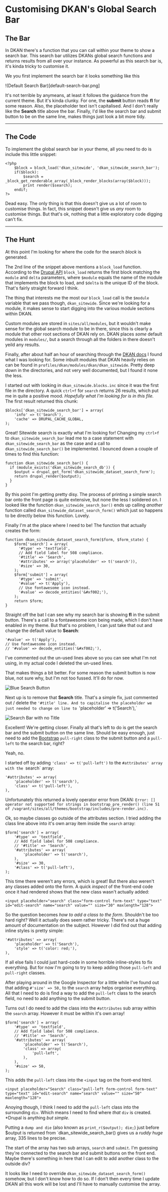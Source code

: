 # Customising DKAN's Global Search Bar

## The Bar

In DKAN there's a function that you can call within your theme to show a search bar. This search bar utilizes DKANs global search functions and returns results from all over your instance. As powerful as this search bar is, it's kinda tricky to customise it.

We you first implement the search bar it looks something like this

!(Default Search Bar)[default-search-bar.png]

It's not terrible by anymeans, at least it follows the guidance from the current theme. But it's kinda clunky. For one, the **submit** button reads **fl** for some reason. Also, the placeholder text isn't capitalised. And I don't really like the **Search** title above the bar. Finally, I'd like the search bar and submit button to be on the same line, makes things just look a bit more tidy.

---

## The Code

To implement the global search bar in your theme, all you need to do is include this little snippet:

	<?php
		$block = block_load('dkan_sitewide', 'dkan_sitewide_search_bar');
        if($block):
	        $search = _block_get_renderable_array(_block_render_blocks(array($block)));
	        print render($search);
        endif;
	?>

Dead easy. The only thing is that this doesn't give us a lot of room to customise things. In fact, this snippet doesn't give us *any* room to customise things. But that's ok, nothing that a little exploratory code digging can't fix.

---

## The Hunt

At this point I'm looking for where the code for the search *block* is generated.

The 2nd line of the snippet above mentions a `block_load` function. According to the [Drupal API](https://api.drupal.org/api/drupal/modules!block!block.module/function/block_load/7.x) `block_load` returns the first block matching the `module` and `delta` parameters, where `$module` equals the name of the module that implements the block to load, and `$delta` is the unique ID of the block. That's fairly straight forward I think.

The thing that interests me the most our `block_load` call is the `$module` variable that we pass though, `dkan_sitewide`. Since we're looking for a module, it makes sense to start digging into the various module sections within DKAN.

Custom modules are stored in `sites/all/modules`, but it wouldn't make sense for the global search module to be in there, since this is clearly a module that other root sections of DKAN rely on. DKAN places *some* default modules in `modules/`, but a search through all the folders in there doesn't yeild any results. 

Finally, after about half an hour of searching through the [DKAN docs](http://dkan.readthedocs.io/en/stable/) I found what I was looking for. Some inbuilt modules that DKAN heavily relies on can be found in `profiles/dkan/modules/dkan/dkan_sitewide`. Pretty deep down in the directories, and not very well documented, but I found it none the less.

I started out with looking in `dkan_sitewide.blocks.inc` since it was the first file in the directory. A quick `ctrl+f` for `search` returns 26 results, which put me in quite a positive mood. *Hopefully what I'm looking for is in this file.* The first result returned this chunk:

    $blocks['dkan_sitewide_search_bar'] = array(
        'info' => t('Search'),
        'cache' => DRUPAL_CACHE_GLOBAL,
    );

Great! Sitewide search is exactly what I'm looking for! Changing my `ctrl+f` to `dkan_sitewide_search_bar` lead me to a case statement with `dkan_sitewide_search_bar` as the case and a call to `dkan_sitewide_search_bar()` be implemented. I bounced down a couple of times to find this function:

	function dkan_sitewide_search_bar() {
	  if (module_exists('dkan_sitewide_search_db')) {
		$output = drupal_get_form('dkan_sitewide_dataset_search_form');
		return drupal_render($output);
	  }
	}

By this point I'm getting pretty disy. The process of printing a simple search bar onto the front page is quite extensive, but none the less I solidered on. I looked like the function `dkan_sitewide_search_bar()` ends up calling *another* function called `dkan_sitewide_dataset_search_form()` which just so happens to be directly below this function. Lovely.

Finally I'm at the place where I need to be! The function that actually creates the form:

	function dkan_sitewide_dataset_search_form($form, $form_state) {
	    $form['search'] = array(
		  '#type' => 'textfield',
		  // Add field label for 508 compliance.
		  '#title' => 'Search',
		  '#attributes' => array('placeholder' => t('search')),
		  '#size' => 30,
	    );
	    $form['submit'] = array(
		  '#type' => 'submit',
		  '#value' => t('Apply'),
		  // Use fontawesome icon instead.
		  '#value' => decode_entities('&#xf002;'),
	    );
	    return $form;
	}

Straight off the bat I can see why my search bar is showing **fl** in the submit button. There's a call to a fontawesome icon being made, which I don't have enabled in my theme. But that's no problem, I can just take that out and change the default value to **Search**:

	'#value' => t('Apply'),
	// Use fontawesome icon instead.
    // '#value' => decode_entities('&#xf002;'),

I've commented out the un-used lines above so you can see what I'm not using, in my actual code I deleted the un-used lines.

That makes things a bit better. For some reason the submit button is now blue, not sure why, but I'm not too fussed. It'll do for now.

![Blue Search Button](blue-search-button.png)

Next up is to remove that **Search** title. That's a simple fix, just commented out / delete the `'#title' line. And to capitalise the placeholder we just needed to change on line to `'placeholder' => t('Search'),`

![Search Bar with no Title](no-title.png)

Excellent! We're getting closer. Finally all that's left to do is get the search bar and the submit button on the same line. Should be easy enough, just need to add the [Bootstrap](http://getbootstrap.com/css/#helper-classes-floats) `pull-right` class to the submit button and a `pull-left` to the search bar, right?

Yeah, no.

I started off by adding `'class' => t('pull-left')` to the `#attributes' array with the `search` array:

	'#attributes' => array(
        'placeholder' => t('search'),
        'class' => t('pull-left'),
    ),

Unfortunately this returned a lovely operator error from DKAN: `Error: [] operator not supported for strings in bootstrap_pre_render() (line 51 of /vagrant/sites/all/themes/bootstrap/includes/pre-render.inc).`

Ok, so maybe classes go outside of the attributes section. I tried adding the class line above into it's own array item inside the `search` array:

    $form['search'] = array(
        '#type' => 'textfield',
        // Add field label for 508 compliance.
        // '#title' => 'Search',
        '#attributes' => array(
            'placeholder' => t('search'),
        ),
        '#size' => 30,
        '#class' => t('pull-left'),
    );

This time there weren't any errors, which is great! But there also weren't any classes added onto the form. A quick *inspect* of the front-end code once it had rendered shows that the new class wasn't actually added:

	<input placeholder="search" class="form-control form-text" type="text" id="edit-search" name="search" value="" size="30" maxlength="128">

So the question becomes *how to add a class to the form*. Shouldn't be too hard right? Well it actually does seem rather tricky. There's not a huge amount of documentation on the subject. However I did find out that adding inline styles is pretty simple:

	'#attributes' => array(
        'placeholder' => t('Search'),
        'style' => t('color: red;'),
    ),

If all else fails I could just hard-code in some horrible inline-styles to fix everything. But for now I'm going to try to keep adding those `pull-left` and `pull-right` classes.

After playing around in the Google Inspector for a little while I've found out that adding `#'size' => 50,` to the `search` array helps organise everything. All that I need to do is find a way to add the `pull-left` class to the search field, no need to add anything to the submit button.

Turns out I do need to add the class into the `#attributes` sub array within the `search` array. However it must be within it's own array!

	$form['search'] = array(
		'#type' => 'textfield',
		// Add field label for 508 compliance.
		// '#title' => 'Search',
		'#attributes' => array(
		    'placeholder' => t('Search'),
		    'class' => array(
		        'pull-left',
		    ),
		),
		'#size' => 50,
	);

This adds the `pull-left` class into the `<input` tag on the front-end html.

	<input placeholder="Search" class="pull-left form-control form-text" type="text" id="edit-search" name="search" value="" size="50" maxlength="128">

Anoying though, I think I need to add the `pull-left` class into the surrounding `div`. Which means I need to find where *that* `div` is created. *Drupal is anything **but* simple*.

Putting a `dump and die` (also known as `print_r($output); die;`) just before $output is returned from `dkan_sitewide_search_bar() gives us a *ruddy huge* array, 335 lines to be precise.

The start of the array has two sub arrays, `search` and `submit`. I'm guessing they're connected to the search bar and submit buttons on the front end. Maybe there's something in here that I can edit to add another class to the outside div?

It looks like I need to override `dkan_sitewide_dataset_search_form()` somehow, but I don't know how to do so. If I don't then every time I update DKAN all this work will be lost and I'll have to manually customise the array.




